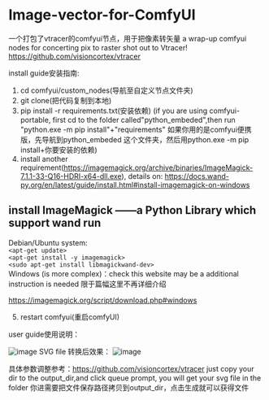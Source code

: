 # Image-vector-for-ComfyUI
一个打包了vtracer的comfyui节点，用于把像素转矢量  a wrap-up comfyui nodes for concerting pix to raster
shot out to Vtracer!
https://github.com/visioncortex/vtracer


install guide安装指南:

1. cd comfyui/custom_nodes(导航至自定义节点文件夹)
2. git clone(把代码复制到本地)
3. pip install -r requirements.txt(安装依赖)
   (if you are using comfyui-portable, first cd to the folder called"python_embeded",then run "python.exe -m pip install"+"requirements" 如果你用的是comfyui便携版，先导航到python_embeded 这个文件夹，然后用python.exe -m pip install+你要安装的依赖)
4. install another requirement(https://imagemagick.org/archive/binaries/ImageMagick-7.1.1-33-Q16-HDRI-x64-dll.exe), details on: https://docs.wand-py.org/en/latest/guide/install.html#install-imagemagick-on-windows
## install ImageMagick ——a Python Library which support wand run   
 Debian/Ubuntu system:   
`<apt-get update>`    
`<apt-get install -y imagemagick>`    
`<sudo apt-get install libmagickwand-dev>`    
 Windows  (is more complex)：check this website may be a additional instruction is needed 限于篇幅这里不再详细介绍     
 
https://imagemagick.org/script/download.php#windows

5. restart comfyui(重启comfyUI)


user guide使用说明：

![image](https://github.com/archifancy/Image-vector-for-ComfyUI/assets/125116261/36c8bd0d-1621-4ba3-966d-2ae54c203bb8)
SVG file 转换后效果：
![image](https://github.com/archifancy/Image-vector-for-ComfyUI/assets/125116261/cd49ccec-f76b-418a-ae3e-a41954d90877)

具体参数调整参考：https://github.com/visioncortex/vtracer
just copy your dir to the output_dir,and click queue prompt, you will get your svg file in the folder
你进需要把文件保存路径拷贝到output_dir，点击生成就可以获得文件
